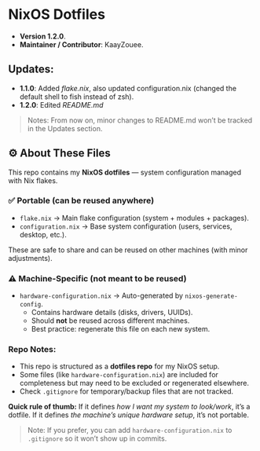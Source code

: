                                                                                                                               
                                                                                                                              
# NixOS Dotfiles
- **Version 1.2.0**.
- **Maintainer / Contributor**: KaayZouee.

## Updates:
- **1.1.0**: Added *flake.nix*, also updated configuration.nix (changed the default shell to fish instead of zsh).
- **1.2.0**: Edited *README.md*
> Notes:  From now on, minor changes to README.md won’t be tracked in the Updates section.

## ⚙️ About These Files

This repo contains my **NixOS dotfiles** — system configuration managed with Nix flakes.

### ✅ Portable (can be reused anywhere)
- `flake.nix` → Main flake configuration (system + modules + packages).
- `configuration.nix` → Base system configuration (users, services, desktop, etc.).

These are safe to share and can be reused on other machines (with minor adjustments).

### ⚠️ Machine-Specific (not meant to be reused)
- `hardware-configuration.nix` → Auto-generated by `nixos-generate-config`.
  - Contains hardware details (disks, drivers, UUIDs).
  - Should **not** be reused across different machines.
  - Best practice: regenerate this file on each new system.

### Repo Notes:
- This repo is structured as a **dotfiles repo** for my NixOS setup.
- Some files (like `hardware-configuration.nix`) are included for completeness but may need to be excluded or regenerated elsewhere.
- Check `.gitignore` for temporary/backup files that are not tracked.

**Quick rule of thumb:**
If it defines *how I want my system to look/work*, it’s a dotfile.
If it defines *the machine’s unique hardware setup*, it’s not portable.

> Note: If you prefer, you can add `hardware-configuration.nix` to `.gitignore` so it won’t show up in commits.

